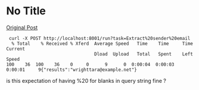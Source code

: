 # No Title

[Original Post](https://discourse.onlinedegree.iitm.ac.in/t/164277/325)

<pre><code class="lang-auto"> curl -X POST http://localhost:8001/run?task=Extract%20sender%20email
  % Total    % Received % Xferd  Average Speed   Time    Time     Time  Current
                                 Dload  Upload   Total   Spent    Left  Speed
100    36  100    36    0     0      9      0  0:00:04  0:00:03  0:00:01     9{"results":"wrighttara@example.net"}
</code></pre>
<p>is this expectation of having %20 for blanks in query string fine ?</p>
